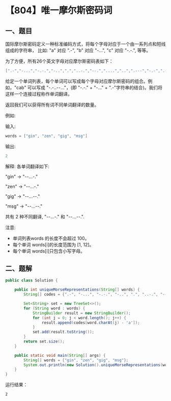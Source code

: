 # 【804】唯一摩尔斯密码词

<Counter :path="'leetcode'" :name="'【804】唯一摩尔斯密码词'"></Counter>

## 一、题目

国际摩尔斯密码定义一种标准编码方式，将每个字母对应于一个由一系列点和短线组成的字符串， 比如: "a" 对应 ".-", "b" 对应 "-...", "c" 对应 "-.-.", 等等。

为了方便，所有26个英文字母对应摩尔斯密码表如下：

```java
[".-","-...","-.-.","-..",".","..-.","--.","....","..",".---","-.-",".-..","--","-.","---",".--.","--.-",".-.","...","-","..-","...-",".--","-..-","-.--","--.."]
```
给定一个单词列表，每个单词可以写成每个字母对应摩尔斯密码的组合。例如，"cab" 可以写成 "-.-..--..."，(即 "-.-." + "-..." + ".-"字符串的结合)。我们将这样一个连接过程称作单词翻译。

返回我们可以获得所有词不同单词翻译的数量。

例如:

输入: 
```java
words = ["gin", "zen", "gig", "msg"]
```
输出: 
```java
2
```
解释: 
各单词翻译如下:

"gin" -> "--...-."

"zen" -> "--...-."

"gig" -> "--...--."

"msg" -> "--...--."

共有 2 种不同翻译, "--...-." 和 "--...--.". 

注意:

* 单词列表words 的长度不会超过 100。
* 每个单词 words[i]的长度范围为 [1, 12]。
* 每个单词 words[i]只包含小写字母。

## 二、题解

```java
public class Solution {

    public int uniqueMorseRepresentations(String[] words) {
        String[] codes = {".-", "-...", "-.-.", "-..", ".", "..-.", "--.", "....", "..", ".---", "-.-", ".-..", "--", "-.", "---", ".--.", "--.-", ".-.", "...", "-", "..-", "...-", ".--", "-..-", "-.--", "--.."};

        Set<String> set = new TreeSet<>();
        for (String word : words) {
            StringBuilder result = new StringBuilder();
            for (int j = 0; j < word.length(); j++) {
                result.append(codes[word.charAt(j) - 'a']);
            }
            set.add(result.toString());
        }
        return set.size();
    }

    public static void main(String[] args) {
        String[] words = {"gin", "zen", "gig", "msg"};
        System.out.println(new Solution().uniqueMorseRepresentations(words));
    }
}
```

运行结果：
```console
2
```

<Valine></Valine>